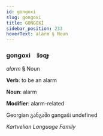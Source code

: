 ```yaml
---
id: gongoxi
slug: gongoxi
title: GONGOXİ
sidebar_position: 233
hoverText: alarm § Noun
---
```


### gongoxi&emsp;<span kind="abugida">ꜿ̃ꜿɋɟ</span>

*alarm* **§** Noun

**Verb**: to be an alarm

**Noun**: alarm

**Modifier**: alarm-related

Georgian განგაში gangaši undefined

*Kartvelian Language Family*